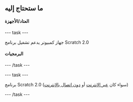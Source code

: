 ## ما ستحتاج إليه

#### العتاد/الأجهزة

\--- task \---

جهاز كمبيوتر يدعم تشغيل برنامج Scratch 2.0

#### البرمجيات

\--- /task \---

\--- task \---

برنامج Scratch 2.0 (سواء كان [عبر الإنترنت](https://scratch.mit.edu/projects/editor/) أو [دون اتصال بالإنترنت](https://scratch.mit.edu/scratch2download/))

\--- /task \---